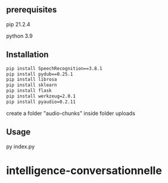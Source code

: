 ## prerequisites

pip 21.2.4

python 3.9

## Installation

```bash
pip install SpeechRecognition==3.8.1
pip install pydub==0.25.1
pip install librosa
pip install sklearn
pip install flask
pip install werkzeug=2.0.1
pip install pyaudio=0.2.11
```
create a folder "audio-chunks" inside folder uploads

## Usage

py index.py

# intelligence-conversationnelle
